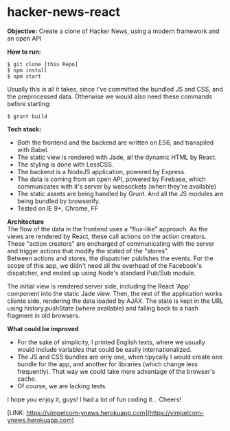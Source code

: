 # hacker-news-react

**Objective:** Create a clone of Hacker News, using a modern framework and an open API

**How to run:** 
```
$ git clone [this Repo]
$ npm install
$ npm start
```
Usually this is all it takes, since I've committed the bundled JS and CSS, and the preprocessed data. Otherwise we would also need these commands before starting:
```
$ grunt build
```

**Tech stack:** 
- Both the frontend and the backend are written on ES6, and transpiled with Babel. 
- The static view is rendered with Jade, all the dynamic HTML by React.
- The styling is done with LessCSS.
- The backend is a NodeJS application, powered by Express.
- The data is coming from an open API, powered by Firebase, which communicates with it's server by websockets (when they're available)
- The static assets are being handled by Grunt. And all the JS modules are being bundled by browserify.
- Tested on IE 9+, Chrome, FF


**Architecture**   
The flow of the data in the frontend uses a "flux-like" approach. As the views are rendered by React, these call actions on the action creators. These "action creators" are encharged of communicating with the server and trigger actions that modify the stated of the "stores".   
Between actions and stores, the dispatcher publishes the events. For the scope of this app, we didn't need all the overhead of the Facebook's dispatcher, and ended up using Node's standard Pub/Sub module.    

The initial view is rendered server side, including the React 'App' component into the static Jade view. Then, the rest of the application works cliente side, rendering the data loaded by AJAX. The state is kept in the URL using history.pushState (where available) and falling back to a hash fragment in old browsers.


**What could be improved**
- For the sake of simplicity, I printed English texts, where we usually would include variables that could be easily internationalized. 
- The JS and CSS bundles are only one, when tipycally I would create one bundle for the app, and another for libraries  (which change less frequently). That way we could take more advantage of the browser's cache. 
- Of course, we are lacking tests. 


I hope you enjoy it, guys! I had a lot of fun coding it...
Cheers!

[LINK: https://vimpelcom-ynews.herokuapp.com](https://vimpelcom-ynews.herokuapp.com)








